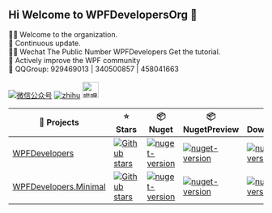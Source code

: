 ## Hi Welcome to WPFDevelopersOrg 👋

🙋‍♀️ Welcome to the organization.<br>
🌈 Continuous update.<br>
👩‍💻 Wechat The Public Number WPFDevelopers Get the tutorial.<br>
🍿 Actively improve the WPF community<br>
🧙 QQGroup: 929469013 | 340500857 | 458041663
<br>
<br>
<a href="https://mp.weixin.qq.com/mp/appmsgalbum?__biz=MzAwMzI4Nzc5Mg==&action=getalbum&album_id=1785824210196463617&scene=173&from_msgid=2647488877&from_itemidx=1&count=3&nolastread=1&uin=MjE2NjYzMDc1&key=c88249d6eb3dd7a7ac6fab23e3a2705107f1f78c183da6e7a0dd138aed3b4d2bd592ae78c3c69f39eb26dbf1b23a44503d2ad810c187263106e4fd744c36dfa496ba0c4ddad138aae279678f95550ff41fa12d5a3f54f5300448fcad73b3c1d89d1812fe8904f928df95002c2dff707ff51af87dcd7f821f5d229dc3f5136584&devicetype=Windows+10+x64&version=63080014&lang=zh_CN&ascene=7&acctmode=0&pass_ticket=PXEF%2FL69X6Rp8ZnSMo%2FGNqEI4HzPI%2FdsGgfRf7Fdg1k9DxsXiNf8IX7trt8MP8yi&fontgear=2"><img alt="微信公众号" src="https://mp.weixin.qq.com/misc/getico?location=-1&rand=0.39252722871304546&token=&lang=zh_CN"/></a>
<a href="https://www.zhihu.com/people/WPFDevelopers"><img alt="zhihu" src="https://static.zhihu.com/heifetz/favicon.ico"/></a>
<a href="https://b23.tv/8kERTIe"><img alt="哔哩哔哩" width="32" src="https://avatars.githubusercontent.com/u/12002442?s=200&v=4"/></a>

|  🎁 Projects   | ⭐ Stars  | 📦️ Nuget  | 📦️ NugetPreview  | ⬇️ Download |
|  ----  | ----  |----  |----  |----  |
| [WPFDevelopers](https://github.com/yanjinhuagood/WPFDevelopers)  | [![Github stars](https://img.shields.io/github/stars/yanjinhuagood/WPFDevelopers)](https://github.com/yanjinhuagood/WPFDevelopers/stargazers) | <a href="https://www.nuget.org/packages/WPFDevelopers/"><img alt="nuget-version" src="https://img.shields.io/nuget/v/WPFDevelopers?color=%23409EF"/></a> | <a href="https://www.nuget.org/packages/WPFDevelopers/"><img alt="nuget-version" src="https://img.shields.io/nuget/vpre/WPFDevelopers"/></a>| <a href="https://www.nuget.org/packages/WPFDevelopers/"><img alt="nuget-version" src="https://img.shields.io/nuget/dt/WPFDevelopers?color=%23409EF"/></a> |
| [WPFDevelopers.Minimal](https://github.com/yanjinhuagood/WPFDevelopers.Minimal)   | [![Github stars](https://img.shields.io/github/stars/yanjinhuagood/WPFDevelopers.Minimal)](https://github.com/yanjinhuagood/WPFDevelopers.Minimal/stargazers) | <a href="https://www.nuget.org/packages/WPFDevelopers.Minimal/"><img alt="nuget-version" src="https://img.shields.io/nuget/v/WPFDevelopers.Minimal?color=%23409EF"/></a>|  <a href="https://www.nuget.org/packages/WPFDevelopers.Minimal/"><img alt="nuget-version" src="https://img.shields.io/nuget/vpre/WPFDevelopers.Minimal"></img></a>  | <a href="https://www.nuget.org/packages/WPFDevelopers.Minimal/"><img alt="nuget-version" src="https://img.shields.io/nuget/dt/WPFDevelopers.Minimal?color=%23409EF"/></a> |
